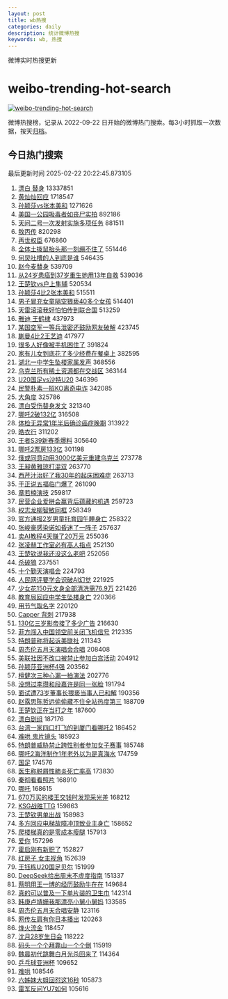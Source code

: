 ```yaml
---
layout: post
title: wb热搜
categories: daily
description: 统计微博热搜
keywords: wb, 热搜
---
```


微博实时热搜更新

# weibo-trending-hot-search

[![weibo-trending-hot-search](https://github.com/ameizi/weibo-trending-hot-search/actions/workflows/ci.yml/badge.svg)](https://github.com/ameizi/weibo-trending-hot-search/actions/workflows/ci.yml)

微博热搜榜，记录从 2022-09-22 日开始的微博热门搜索。每3小时抓取一次数据，按天[归档](./archives)。

## 今日热门搜索

<!-- BEGIN --> 
最后更新时间 2025-02-22 20:22:45.873105 
1. [漂白 替身](https://s.weibo.com/weibo?q=%E6%BC%82%E7%99%BD%20%E6%9B%BF%E8%BA%AB&t=31&band_rank=1&Refer=top) 13337851
1. [黄灿灿回应](https://s.weibo.com/weibo?q=%23%E9%BB%84%E7%81%BF%E7%81%BF%E5%9B%9E%E5%BA%94%23&t=31&band_rank=1&Refer=top) 1718547
1. [孙颖莎vs张本美和](https://s.weibo.com/weibo?q=%23%E5%AD%99%E9%A2%96%E8%8E%8Evs%E5%BC%A0%E6%9C%AC%E7%BE%8E%E5%92%8C%23&t=31&band_rank=2&Refer=top) 1271626
1. [美国一公园吸毒者如丧尸实拍](https://s.weibo.com/weibo?q=%23%E7%BE%8E%E5%9B%BD%E4%B8%80%E5%85%AC%E5%9B%AD%E5%90%B8%E6%AF%92%E8%80%85%E5%A6%82%E4%B8%A7%E5%B0%B8%E5%AE%9E%E6%8B%8D%23&t=31&band_rank=2&Refer=top) 892186
1. [天问二号一次发射实施多项任务](https://s.weibo.com/weibo?q=%23%E5%A4%A9%E9%97%AE%E4%BA%8C%E5%8F%B7%E4%B8%80%E6%AC%A1%E5%8F%91%E5%B0%84%E5%AE%9E%E6%96%BD%E5%A4%9A%E9%A1%B9%E4%BB%BB%E5%8A%A1%23&t=31&band_rank=3&Refer=top) 881511
1. [敖丙传](https://s.weibo.com/weibo?q=%E6%95%96%E4%B8%99%E4%BC%A0&t=31&band_rank=4&Refer=top) 820298
1. [再世权臣](https://s.weibo.com/weibo?q=%E5%86%8D%E4%B8%96%E6%9D%83%E8%87%A3&t=31&band_rank=5&Refer=top) 676860
1. [全体土拨鼠抬头那一刻绷不住了](https://s.weibo.com/weibo?q=%23%E5%85%A8%E4%BD%93%E5%9C%9F%E6%8B%A8%E9%BC%A0%E6%8A%AC%E5%A4%B4%E9%82%A3%E4%B8%80%E5%88%BB%E7%BB%B7%E4%B8%8D%E4%BD%8F%E4%BA%86%23&t=31&band_rank=10&Refer=top) 551446
1. [何炅吐槽的人到底是谁](https://s.weibo.com/weibo?q=%E4%BD%95%E7%82%85%E5%90%90%E6%A7%BD%E7%9A%84%E4%BA%BA%E5%88%B0%E5%BA%95%E6%98%AF%E8%B0%81&t=31&band_rank=7&Refer=top) 546435
1. [赵今麦替身](https://s.weibo.com/weibo?q=%E8%B5%B5%E4%BB%8A%E9%BA%A6%E6%9B%BF%E8%BA%AB&t=31&band_rank=4&Refer=top) 539709
1. [从24岁患癌到37岁重生她用13年自救](https://s.weibo.com/weibo?q=%23%E4%BB%8E24%E5%B2%81%E6%82%A3%E7%99%8C%E5%88%B037%E5%B2%81%E9%87%8D%E7%94%9F%E5%A5%B9%E7%94%A813%E5%B9%B4%E8%87%AA%E6%95%91%23&t=31&band_rank=8&Refer=top) 539036
1. [王楚钦vs户上隼辅](https://s.weibo.com/weibo?q=%23%E7%8E%8B%E6%A5%9A%E9%92%A6vs%E6%88%B7%E4%B8%8A%E9%9A%BC%E8%BE%85%23&t=31&band_rank=9&Refer=top) 520534
1. [孙颖莎4比2张本美和](https://s.weibo.com/weibo?q=%23%E5%AD%99%E9%A2%96%E8%8E%8E4%E6%AF%942%E5%BC%A0%E6%9C%AC%E7%BE%8E%E5%92%8C%23&t=31&band_rank=10&Refer=top) 515511
1. [男子冒充女童隔空猥亵40多个女孩](https://s.weibo.com/weibo?q=%23%E7%94%B7%E5%AD%90%E5%86%92%E5%85%85%E5%A5%B3%E7%AB%A5%E9%9A%94%E7%A9%BA%E7%8C%A5%E4%BA%B540%E5%A4%9A%E4%B8%AA%E5%A5%B3%E5%AD%A9%23&t=31&band_rank=11&Refer=top) 514401
1. [天雷滚滚我好怕怕传到联合国](https://s.weibo.com/weibo?q=%23%E5%A4%A9%E9%9B%B7%E6%BB%9A%E6%BB%9A%E6%88%91%E5%A5%BD%E6%80%95%E6%80%95%E4%BC%A0%E5%88%B0%E8%81%94%E5%90%88%E5%9B%BD%23&t=31&band_rank=12&Refer=top) 513259
1. [雅迪 王鹤棣](https://s.weibo.com/weibo?q=%E9%9B%85%E8%BF%AA%20%E7%8E%8B%E9%B9%A4%E6%A3%A3&t=31&band_rank=13&Refer=top) 437973
1. [某国空军一等兵泄密还鼓励网友破解](https://s.weibo.com/weibo?q=%23%E6%9F%90%E5%9B%BD%E7%A9%BA%E5%86%9B%E4%B8%80%E7%AD%89%E5%85%B5%E6%B3%84%E5%AF%86%E8%BF%98%E9%BC%93%E5%8A%B1%E7%BD%91%E5%8F%8B%E7%A0%B4%E8%A7%A3%23&t=31&band_rank=5&Refer=top) 423745
1. [蒯曼4比2王艺迪](https://s.weibo.com/weibo?q=%23%E8%92%AF%E6%9B%BC4%E6%AF%942%E7%8E%8B%E8%89%BA%E8%BF%AA%23&t=31&band_rank=14&Refer=top) 417977
1. [很多人好像被手机困住了](https://s.weibo.com/weibo?q=%23%E5%BE%88%E5%A4%9A%E4%BA%BA%E5%A5%BD%E5%83%8F%E8%A2%AB%E6%89%8B%E6%9C%BA%E5%9B%B0%E4%BD%8F%E4%BA%86%23&t=31&band_rank=15&Refer=top) 391824
1. [家有儿女到底花了多少经费在餐桌上](https://s.weibo.com/weibo?q=%23%E5%AE%B6%E6%9C%89%E5%84%BF%E5%A5%B3%E5%88%B0%E5%BA%95%E8%8A%B1%E4%BA%86%E5%A4%9A%E5%B0%91%E7%BB%8F%E8%B4%B9%E5%9C%A8%E9%A4%90%E6%A1%8C%E4%B8%8A%23&t=31&band_rank=16&Refer=top) 382595
1. [湖北一中学生坠楼家属发声](https://s.weibo.com/weibo?q=%23%E6%B9%96%E5%8C%97%E4%B8%80%E4%B8%AD%E5%AD%A6%E7%94%9F%E5%9D%A0%E6%A5%BC%E5%AE%B6%E5%B1%9E%E5%8F%91%E5%A3%B0%23&t=31&band_rank=17&Refer=top) 368556
1. [乌克兰所有稀土资源都在交战区](https://s.weibo.com/weibo?q=%23%E4%B9%8C%E5%85%8B%E5%85%B0%E6%89%80%E6%9C%89%E7%A8%80%E5%9C%9F%E8%B5%84%E6%BA%90%E9%83%BD%E5%9C%A8%E4%BA%A4%E6%88%98%E5%8C%BA%23&t=31&band_rank=18&Refer=top) 363144
1. [U20国足vs沙特U20](https://s.weibo.com/weibo?q=%23U20%E5%9B%BD%E8%B6%B3vs%E6%B2%99%E7%89%B9U20%23&t=31&band_rank=6&Refer=top) 346396
1. [民警朴素一招KO离奇电诈](https://s.weibo.com/weibo?q=%23%E6%B0%91%E8%AD%A6%E6%9C%B4%E7%B4%A0%E4%B8%80%E6%8B%9BKO%E7%A6%BB%E5%A5%87%E7%94%B5%E8%AF%88%23&t=31&band_rank=19&Refer=top) 342085
1. [大角度](https://s.weibo.com/weibo?q=%E5%A4%A7%E8%A7%92%E5%BA%A6&t=31&band_rank=20&Refer=top) 325786
1. [漂白受伤替身发文](https://s.weibo.com/weibo?q=%23%E6%BC%82%E7%99%BD%E5%8F%97%E4%BC%A4%E6%9B%BF%E8%BA%AB%E5%8F%91%E6%96%87%23&t=31&band_rank=21&Refer=top) 321340
1. [哪吒2破132亿](https://s.weibo.com/weibo?q=%23%E5%93%AA%E5%90%922%E7%A0%B4132%E4%BA%BF%23&t=31&band_rank=7&Refer=top) 316508
1. [体检无异常1年半后确诊癌症晚期](https://s.weibo.com/weibo?q=%23%E4%BD%93%E6%A3%80%E6%97%A0%E5%BC%82%E5%B8%B81%E5%B9%B4%E5%8D%8A%E5%90%8E%E7%A1%AE%E8%AF%8A%E7%99%8C%E7%97%87%E6%99%9A%E6%9C%9F%23&t=31&band_rank=32&Refer=top) 313922
1. [皓衣行](https://s.weibo.com/weibo?q=%E7%9A%93%E8%A1%A3%E8%A1%8C&t=31&band_rank=8&Refer=top) 311202
1. [王者S39新赛季爆料](https://s.weibo.com/weibo?q=%23%E7%8E%8B%E8%80%85S39%E6%96%B0%E8%B5%9B%E5%AD%A3%E7%88%86%E6%96%99%23&t=31&band_rank=23&Refer=top) 305640
1. [哪吒2票房133亿](https://s.weibo.com/weibo?q=%23%E5%93%AA%E5%90%922%E7%A5%A8%E6%88%BF133%E4%BA%BF%23&t=31&band_rank=24&Refer=top) 301198
1. [俄或同意动用3000亿美元重建乌克兰](https://s.weibo.com/weibo?q=%23%E4%BF%84%E6%88%96%E5%90%8C%E6%84%8F%E5%8A%A8%E7%94%A83000%E4%BA%BF%E7%BE%8E%E5%85%83%E9%87%8D%E5%BB%BA%E4%B9%8C%E5%85%8B%E5%85%B0%23&t=31&band_rank=9&Refer=top) 273778
1. [王昶黄雅琼打混双](https://s.weibo.com/weibo?q=%23%E7%8E%8B%E6%98%B6%E9%BB%84%E9%9B%85%E7%90%BC%E6%89%93%E6%B7%B7%E5%8F%8C%23&t=31&band_rank=25&Refer=top) 263770
1. [西芹汁治好了我30年的起床困难症](https://s.weibo.com/weibo?q=%23%E8%A5%BF%E8%8A%B9%E6%B1%81%E6%B2%BB%E5%A5%BD%E4%BA%86%E6%88%9130%E5%B9%B4%E7%9A%84%E8%B5%B7%E5%BA%8A%E5%9B%B0%E9%9A%BE%E7%97%87%23&t=31&band_rank=26&Refer=top) 263713
1. [于正说五福临门爆了](https://s.weibo.com/weibo?q=%23%E4%BA%8E%E6%AD%A3%E8%AF%B4%E4%BA%94%E7%A6%8F%E4%B8%B4%E9%97%A8%E7%88%86%E4%BA%86%23&t=31&band_rank=11&Refer=top) 261090
1. [章若楠演技](https://s.weibo.com/weibo?q=%E7%AB%A0%E8%8B%A5%E6%A5%A0%E6%BC%94%E6%8A%80&t=31&band_rank=12&Refer=top) 259817
1. [民营企业爱拼会赢背后蕴藏的机遇](https://s.weibo.com/weibo?q=%23%E6%B0%91%E8%90%A5%E4%BC%81%E4%B8%9A%E7%88%B1%E6%8B%BC%E4%BC%9A%E8%B5%A2%E8%83%8C%E5%90%8E%E8%95%B4%E8%97%8F%E7%9A%84%E6%9C%BA%E9%81%87%23&t=31&band_rank=13&Refer=top) 259723
1. [权志龙柳智敏同框](https://s.weibo.com/weibo?q=%23%E6%9D%83%E5%BF%97%E9%BE%99%E6%9F%B3%E6%99%BA%E6%95%8F%E5%90%8C%E6%A1%86%23&t=31&band_rank=14&Refer=top) 258349
1. [官方通报2岁男童托育园午睡身亡](https://s.weibo.com/weibo?q=%23%E5%AE%98%E6%96%B9%E9%80%9A%E6%8A%A52%E5%B2%81%E7%94%B7%E7%AB%A5%E6%89%98%E8%82%B2%E5%9B%AD%E5%8D%88%E7%9D%A1%E8%BA%AB%E4%BA%A1%23&t=31&band_rank=15&Refer=top) 258322
1. [张峻豪感染诺如昏迷了一阵子](https://s.weibo.com/weibo?q=%23%E5%BC%A0%E5%B3%BB%E8%B1%AA%E6%84%9F%E6%9F%93%E8%AF%BA%E5%A6%82%E6%98%8F%E8%BF%B7%E4%BA%86%E4%B8%80%E9%98%B5%E5%AD%90%23&t=31&band_rank=16&Refer=top) 257637
1. [卖AI教程4天赚了20万元](https://s.weibo.com/weibo?q=%23%E5%8D%96AI%E6%95%99%E7%A8%8B4%E5%A4%A9%E8%B5%9A%E4%BA%8620%E4%B8%87%E5%85%83%23&t=31&band_rank=17&Refer=top) 255036
1. [张凌赫工作室必有高人指点](https://s.weibo.com/weibo?q=%E5%BC%A0%E5%87%8C%E8%B5%AB%E5%B7%A5%E4%BD%9C%E5%AE%A4%E5%BF%85%E6%9C%89%E9%AB%98%E4%BA%BA%E6%8C%87%E7%82%B9&t=31&band_rank=24&Refer=top) 252130
1. [王楚钦说我还没这么老吧](https://s.weibo.com/weibo?q=%23%E7%8E%8B%E6%A5%9A%E9%92%A6%E8%AF%B4%E6%88%91%E8%BF%98%E6%B2%A1%E8%BF%99%E4%B9%88%E8%80%81%E5%90%A7%23&t=31&band_rank=18&Refer=top) 252056
1. [杀破狼](https://s.weibo.com/weibo?q=%E6%9D%80%E7%A0%B4%E7%8B%BC&t=31&band_rank=28&Refer=top) 237551
1. [十个勤天演唱会](https://s.weibo.com/weibo?q=%E5%8D%81%E4%B8%AA%E5%8B%A4%E5%A4%A9%E6%BC%94%E5%94%B1%E4%BC%9A&t=31&band_rank=29&Refer=top) 224793
1. [人民网评要学会识破AI幻觉](https://s.weibo.com/weibo?q=%23%E4%BA%BA%E6%B0%91%E7%BD%91%E8%AF%84%E8%A6%81%E5%AD%A6%E4%BC%9A%E8%AF%86%E7%A0%B4AI%E5%B9%BB%E8%A7%89%23&t=31&band_rank=30&Refer=top) 221925
1. [少女花150元文身全部清洗需76.9万](https://s.weibo.com/weibo?q=%23%E5%B0%91%E5%A5%B3%E8%8A%B1150%E5%85%83%E6%96%87%E8%BA%AB%E5%85%A8%E9%83%A8%E6%B8%85%E6%B4%97%E9%9C%8076.9%E4%B8%87%23&t=31&band_rank=22&Refer=top) 221426
1. [教育局回应中学生坠楼身亡](https://s.weibo.com/weibo?q=%23%E6%95%99%E8%82%B2%E5%B1%80%E5%9B%9E%E5%BA%94%E4%B8%AD%E5%AD%A6%E7%94%9F%E5%9D%A0%E6%A5%BC%E8%BA%AB%E4%BA%A1%23&t=31&band_rank=32&Refer=top) 220366
1. [用节气取名字](https://s.weibo.com/weibo?q=%23%E7%94%A8%E8%8A%82%E6%B0%94%E5%8F%96%E5%90%8D%E5%AD%97%23&t=31&band_rank=33&Refer=top) 220120
1. [Capper 背刺](https://s.weibo.com/weibo?q=Capper%20%E8%83%8C%E5%88%BA&t=31&band_rank=21&Refer=top) 217938
1. [130亿三岁影帝接了多少广告](https://s.weibo.com/weibo?q=%23130%E4%BA%BF%E4%B8%89%E5%B2%81%E5%BD%B1%E5%B8%9D%E6%8E%A5%E4%BA%86%E5%A4%9A%E5%B0%91%E5%B9%BF%E5%91%8A%23&t=31&band_rank=35&Refer=top) 216630
1. [菲方闯入中国领空前关闭飞机信号](https://s.weibo.com/weibo?q=%23%E8%8F%B2%E6%96%B9%E9%97%AF%E5%85%A5%E4%B8%AD%E5%9B%BD%E9%A2%86%E7%A9%BA%E5%89%8D%E5%85%B3%E9%97%AD%E9%A3%9E%E6%9C%BA%E4%BF%A1%E5%8F%B7%23&t=31&band_rank=19&Refer=top) 212335
1. [特朗普称将起诉美联社](https://s.weibo.com/weibo?q=%23%E7%89%B9%E6%9C%97%E6%99%AE%E7%A7%B0%E5%B0%86%E8%B5%B7%E8%AF%89%E7%BE%8E%E8%81%94%E7%A4%BE%23&t=31&band_rank=36&Refer=top) 211343
1. [周杰伦五月天演唱会合唱](https://s.weibo.com/weibo?q=%23%E5%91%A8%E6%9D%B0%E4%BC%A6%E4%BA%94%E6%9C%88%E5%A4%A9%E6%BC%94%E5%94%B1%E4%BC%9A%E5%90%88%E5%94%B1%23&t=31&band_rank=37&Refer=top) 208408
1. [美联社因不改口被禁止参加白宫活动](https://s.weibo.com/weibo?q=%23%E7%BE%8E%E8%81%94%E7%A4%BE%E5%9B%A0%E4%B8%8D%E6%94%B9%E5%8F%A3%E8%A2%AB%E7%A6%81%E6%AD%A2%E5%8F%82%E5%8A%A0%E7%99%BD%E5%AE%AB%E6%B4%BB%E5%8A%A8%23&t=31&band_rank=38&Refer=top) 204912
1. [孙颖莎亚洲杯4强](https://s.weibo.com/weibo?q=%23%E5%AD%99%E9%A2%96%E8%8E%8E%E4%BA%9A%E6%B4%B2%E6%9D%AF4%E5%BC%BA%23&t=31&band_rank=39&Refer=top) 203562
1. [檀健次三种心漏一拍演法](https://s.weibo.com/weibo?q=%E6%AA%80%E5%81%A5%E6%AC%A1%E4%B8%89%E7%A7%8D%E5%BF%83%E6%BC%8F%E4%B8%80%E6%8B%8D%E6%BC%94%E6%B3%95&t=31&band_rank=40&Refer=top) 202776
1. [没想过李瓒和段嘉许是同一张脸](https://s.weibo.com/weibo?q=%E6%B2%A1%E6%83%B3%E8%BF%87%E6%9D%8E%E7%93%92%E5%92%8C%E6%AE%B5%E5%98%89%E8%AE%B8%E6%98%AF%E5%90%8C%E4%B8%80%E5%BC%A0%E8%84%B8&t=31&band_rank=41&Refer=top) 191794
1. [面试遭73岁董事长猥亵当事人已和解](https://s.weibo.com/weibo?q=%23%E9%9D%A2%E8%AF%95%E9%81%AD73%E5%B2%81%E8%91%A3%E4%BA%8B%E9%95%BF%E7%8C%A5%E4%BA%B5%E5%BD%93%E4%BA%8B%E4%BA%BA%E5%B7%B2%E5%92%8C%E8%A7%A3%23&t=31&band_rank=20&Refer=top) 190356
1. [赵露思陈哲远偷偷藏不住全站热度第三](https://s.weibo.com/weibo?q=%23%E8%B5%B5%E9%9C%B2%E6%80%9D%E9%99%88%E5%93%B2%E8%BF%9C%E5%81%B7%E5%81%B7%E8%97%8F%E4%B8%8D%E4%BD%8F%E5%85%A8%E7%AB%99%E7%83%AD%E5%BA%A6%E7%AC%AC%E4%B8%89%23&t=31&band_rank=23&Refer=top) 188709
1. [王楚钦正在当打之年](https://s.weibo.com/weibo?q=%23%E7%8E%8B%E6%A5%9A%E9%92%A6%E6%AD%A3%E5%9C%A8%E5%BD%93%E6%89%93%E4%B9%8B%E5%B9%B4%23&t=31&band_rank=25&Refer=top) 187600
1. [漂白剧组](https://s.weibo.com/weibo?q=%E6%BC%82%E7%99%BD%E5%89%A7%E7%BB%84&t=31&band_rank=26&Refer=top) 187176
1. [台湾一家四口打飞的到厦门看哪吒2](https://s.weibo.com/weibo?q=%23%E5%8F%B0%E6%B9%BE%E4%B8%80%E5%AE%B6%E5%9B%9B%E5%8F%A3%E6%89%93%E9%A3%9E%E7%9A%84%E5%88%B0%E5%8E%A6%E9%97%A8%E7%9C%8B%E5%93%AA%E5%90%922%23&t=31&band_rank=27&Refer=top) 186452
1. [难哄 鬼片镜头](https://s.weibo.com/weibo?q=%E9%9A%BE%E5%93%84%20%E9%AC%BC%E7%89%87%E9%95%9C%E5%A4%B4&t=31&band_rank=28&Refer=top) 185923
1. [特朗普威胁禁止跨性别者参加女子赛事](https://s.weibo.com/weibo?q=%23%E7%89%B9%E6%9C%97%E6%99%AE%E5%A8%81%E8%83%81%E7%A6%81%E6%AD%A2%E8%B7%A8%E6%80%A7%E5%88%AB%E8%80%85%E5%8F%82%E5%8A%A0%E5%A5%B3%E5%AD%90%E8%B5%9B%E4%BA%8B%23&t=31&band_rank=29&Refer=top) 185748
1. [哪吒2海洋制作1年老外以为是真海水](https://s.weibo.com/weibo?q=%23%E5%93%AA%E5%90%922%E6%B5%B7%E6%B4%8B%E5%88%B6%E4%BD%9C1%E5%B9%B4%E8%80%81%E5%A4%96%E4%BB%A5%E4%B8%BA%E6%98%AF%E7%9C%9F%E6%B5%B7%E6%B0%B4%23&t=31&band_rank=42&Refer=top) 174759
1. [国足](https://s.weibo.com/weibo?q=%E5%9B%BD%E8%B6%B3&t=31&band_rank=30&Refer=top) 174576
1. [医生称脱屑性肺炎死亡率高](https://s.weibo.com/weibo?q=%23%E5%8C%BB%E7%94%9F%E7%A7%B0%E8%84%B1%E5%B1%91%E6%80%A7%E8%82%BA%E7%82%8E%E6%AD%BB%E4%BA%A1%E7%8E%87%E9%AB%98%23&t=31&band_rank=31&Refer=top) 173830
1. [秦彻看看照片](https://s.weibo.com/weibo?q=%E7%A7%A6%E5%BD%BB%E7%9C%8B%E7%9C%8B%E7%85%A7%E7%89%87&t=31&band_rank=43&Refer=top) 168910
1. [哪吒](https://s.weibo.com/weibo?q=%E5%93%AA%E5%90%92&t=31&band_rank=44&Refer=top) 168615
1. [670万买的楼王交钱时发现采光差](https://s.weibo.com/weibo?q=%23670%E4%B8%87%E4%B9%B0%E7%9A%84%E6%A5%BC%E7%8E%8B%E4%BA%A4%E9%92%B1%E6%97%B6%E5%8F%91%E7%8E%B0%E9%87%87%E5%85%89%E5%B7%AE%23&t=31&band_rank=45&Refer=top) 168212
1. [KSG战胜TTG](https://s.weibo.com/weibo?q=%23KSG%E6%88%98%E8%83%9CTTG%23&t=31&band_rank=46&Refer=top) 159863
1. [王楚钦男单出战](https://s.weibo.com/weibo?q=%23%E7%8E%8B%E6%A5%9A%E9%92%A6%E7%94%B7%E5%8D%95%E5%87%BA%E6%88%98%23&t=31&band_rank=47&Refer=top) 158983
1. [多方回应电梯故障冲顶致业主身亡](https://s.weibo.com/weibo?q=%23%E5%A4%9A%E6%96%B9%E5%9B%9E%E5%BA%94%E7%94%B5%E6%A2%AF%E6%95%85%E9%9A%9C%E5%86%B2%E9%A1%B6%E8%87%B4%E4%B8%9A%E4%B8%BB%E8%BA%AB%E4%BA%A1%23&t=31&band_rank=48&Refer=top) 158652
1. [爬楼梯真的是零成本瘦腿](https://s.weibo.com/weibo?q=%23%E7%88%AC%E6%A5%BC%E6%A2%AF%E7%9C%9F%E7%9A%84%E6%98%AF%E9%9B%B6%E6%88%90%E6%9C%AC%E7%98%A6%E8%85%BF%23&t=31&band_rank=33&Refer=top) 157913
1. [爱你](https://s.weibo.com/weibo?q=%E7%88%B1%E4%BD%A0&t=31&band_rank=34&Refer=top) 157296
1. [霍启刚有新职了](https://s.weibo.com/weibo?q=%23%E9%9C%8D%E5%90%AF%E5%88%9A%E6%9C%89%E6%96%B0%E8%81%8C%E4%BA%86%23&t=31&band_rank=35&Refer=top) 152827
1. [红房子 女主视角](https://s.weibo.com/weibo?q=%E7%BA%A2%E6%88%BF%E5%AD%90%20%E5%A5%B3%E4%B8%BB%E8%A7%86%E8%A7%92&t=31&band_rank=50&Refer=top) 152639
1. [王钰栋U20国足贝尔](https://s.weibo.com/weibo?q=%23%E7%8E%8B%E9%92%B0%E6%A0%8BU20%E5%9B%BD%E8%B6%B3%E8%B4%9D%E5%B0%94%23&t=31&band_rank=36&Refer=top) 151999
1. [DeepSeek给出周末不虚度指南](https://s.weibo.com/weibo?q=%23DeepSeek%E7%BB%99%E5%87%BA%E5%91%A8%E6%9C%AB%E4%B8%8D%E8%99%9A%E5%BA%A6%E6%8C%87%E5%8D%97%23&t=31&band_rank=37&Refer=top) 151337
1. [蔡明用王一博的经历鼓励牛在在](https://s.weibo.com/weibo?q=%23%E8%94%A1%E6%98%8E%E7%94%A8%E7%8E%8B%E4%B8%80%E5%8D%9A%E7%9A%84%E7%BB%8F%E5%8E%86%E9%BC%93%E5%8A%B1%E7%89%9B%E5%9C%A8%E5%9C%A8%23&t=31&band_rank=38&Refer=top) 149684
1. [真的可以普及一下单片装的卫生巾](https://s.weibo.com/weibo?q=%23%E7%9C%9F%E7%9A%84%E5%8F%AF%E4%BB%A5%E6%99%AE%E5%8F%8A%E4%B8%80%E4%B8%8B%E5%8D%95%E7%89%87%E8%A3%85%E7%9A%84%E5%8D%AB%E7%94%9F%E5%B7%BE%23&t=31&band_rank=39&Refer=top) 142314
1. [韩庚卢靖姗我那漂亮小舅小舅妈](https://s.weibo.com/weibo?q=%E9%9F%A9%E5%BA%9A%E5%8D%A2%E9%9D%96%E5%A7%97%E6%88%91%E9%82%A3%E6%BC%82%E4%BA%AE%E5%B0%8F%E8%88%85%E5%B0%8F%E8%88%85%E5%A6%88&t=31&band_rank=40&Refer=top) 133585
1. [周杰伦五月天合唱安静](https://s.weibo.com/weibo?q=%23%E5%91%A8%E6%9D%B0%E4%BC%A6%E4%BA%94%E6%9C%88%E5%A4%A9%E5%90%88%E5%94%B1%E5%AE%89%E9%9D%99%23&t=31&band_rank=41&Refer=top) 123116
1. [网传左肩有你日本播出](https://s.weibo.com/weibo?q=%23%E7%BD%91%E4%BC%A0%E5%B7%A6%E8%82%A9%E6%9C%89%E4%BD%A0%E6%97%A5%E6%9C%AC%E6%92%AD%E5%87%BA%23&t=31&band_rank=42&Refer=top) 120263
1. [烽火流金](https://s.weibo.com/weibo?q=%E7%83%BD%E7%81%AB%E6%B5%81%E9%87%91&t=31&band_rank=43&Refer=top) 118457
1. [沈月28岁生日会](https://s.weibo.com/weibo?q=%23%E6%B2%88%E6%9C%8828%E5%B2%81%E7%94%9F%E6%97%A5%E4%BC%9A%23&t=31&band_rank=44&Refer=top) 118222
1. [码头一个个拜靠山一个个倒](https://s.weibo.com/weibo?q=%E7%A0%81%E5%A4%B4%E4%B8%80%E4%B8%AA%E4%B8%AA%E6%8B%9C%E9%9D%A0%E5%B1%B1%E4%B8%80%E4%B8%AA%E4%B8%AA%E5%80%92&t=31&band_rank=45&Refer=top) 115919
1. [魏晨初代跳舞白月光杀回来了](https://s.weibo.com/weibo?q=%E9%AD%8F%E6%99%A8%E5%88%9D%E4%BB%A3%E8%B7%B3%E8%88%9E%E7%99%BD%E6%9C%88%E5%85%89%E6%9D%80%E5%9B%9E%E6%9D%A5%E4%BA%86&t=31&band_rank=46&Refer=top) 114364
1. [乒乓球亚洲杯](https://s.weibo.com/weibo?q=%E4%B9%92%E4%B9%93%E7%90%83%E4%BA%9A%E6%B4%B2%E6%9D%AF&t=31&band_rank=47&Refer=top) 109652
1. [难哄](https://s.weibo.com/weibo?q=%E9%9A%BE%E5%93%84&t=31&band_rank=48&Refer=top) 108546
1. [六姊妹大姐回怼这16秒](https://s.weibo.com/weibo?q=%E5%85%AD%E5%A7%8A%E5%A6%B9%E5%A4%A7%E5%A7%90%E5%9B%9E%E6%80%BC%E8%BF%9916%E7%A7%92&t=31&band_rank=49&Refer=top) 105873
1. [雷军反问YU7如何](https://s.weibo.com/weibo?q=%23%E9%9B%B7%E5%86%9B%E5%8F%8D%E9%97%AEYU7%E5%A6%82%E4%BD%95%23&t=31&band_rank=50&Refer=top) 105616
<!-- END -->
